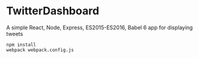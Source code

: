 # TwitterDashboard

A simple React, Node, Express, ES2015-ES2016, Babel 6 app for displaying tweets

```
npm install
webpack webpack.config.js
```
